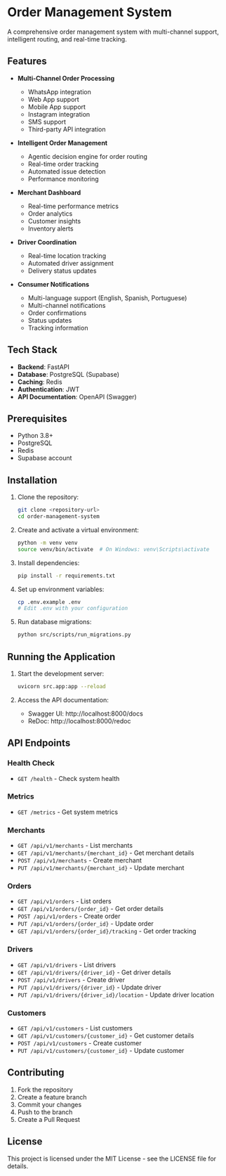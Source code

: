 # Order Management System

A comprehensive order management system with multi-channel support, intelligent routing, and real-time tracking.

## Features

- **Multi-Channel Order Processing**
  - WhatsApp integration
  - Web App support
  - Mobile App support
  - Instagram integration
  - SMS support
  - Third-party API integration

- **Intelligent Order Management**
  - Agentic decision engine for order routing
  - Real-time order tracking
  - Automated issue detection
  - Performance monitoring

- **Merchant Dashboard**
  - Real-time performance metrics
  - Order analytics
  - Customer insights
  - Inventory alerts

- **Driver Coordination**
  - Real-time location tracking
  - Automated driver assignment
  - Delivery status updates

- **Consumer Notifications**
  - Multi-language support (English, Spanish, Portuguese)
  - Multi-channel notifications
  - Order confirmations
  - Status updates
  - Tracking information

## Tech Stack

- **Backend**: FastAPI
- **Database**: PostgreSQL (Supabase)
- **Caching**: Redis
- **Authentication**: JWT
- **API Documentation**: OpenAPI (Swagger)

## Prerequisites

- Python 3.8+
- PostgreSQL
- Redis
- Supabase account

## Installation

1. Clone the repository:
   ```bash
   git clone <repository-url>
   cd order-management-system
   ```

2. Create and activate a virtual environment:
   ```bash
   python -m venv venv
   source venv/bin/activate  # On Windows: venv\Scripts\activate
   ```

3. Install dependencies:
   ```bash
   pip install -r requirements.txt
   ```

4. Set up environment variables:
   ```bash
   cp .env.example .env
   # Edit .env with your configuration
   ```

5. Run database migrations:
   ```bash
   python src/scripts/run_migrations.py
   ```

## Running the Application

1. Start the development server:
   ```bash
   uvicorn src.app:app --reload
   ```

2. Access the API documentation:
   - Swagger UI: http://localhost:8000/docs
   - ReDoc: http://localhost:8000/redoc

## API Endpoints

### Health Check
- `GET /health` - Check system health

### Metrics
- `GET /metrics` - Get system metrics

### Merchants
- `GET /api/v1/merchants` - List merchants
- `GET /api/v1/merchants/{merchant_id}` - Get merchant details
- `POST /api/v1/merchants` - Create merchant
- `PUT /api/v1/merchants/{merchant_id}` - Update merchant

### Orders
- `GET /api/v1/orders` - List orders
- `GET /api/v1/orders/{order_id}` - Get order details
- `POST /api/v1/orders` - Create order
- `PUT /api/v1/orders/{order_id}` - Update order
- `GET /api/v1/orders/{order_id}/tracking` - Get order tracking

### Drivers
- `GET /api/v1/drivers` - List drivers
- `GET /api/v1/drivers/{driver_id}` - Get driver details
- `POST /api/v1/drivers` - Create driver
- `PUT /api/v1/drivers/{driver_id}` - Update driver
- `PUT /api/v1/drivers/{driver_id}/location` - Update driver location

### Customers
- `GET /api/v1/customers` - List customers
- `GET /api/v1/customers/{customer_id}` - Get customer details
- `POST /api/v1/customers` - Create customer
- `PUT /api/v1/customers/{customer_id}` - Update customer

## Contributing

1. Fork the repository
2. Create a feature branch
3. Commit your changes
4. Push to the branch
5. Create a Pull Request

## License

This project is licensed under the MIT License - see the LICENSE file for details. 